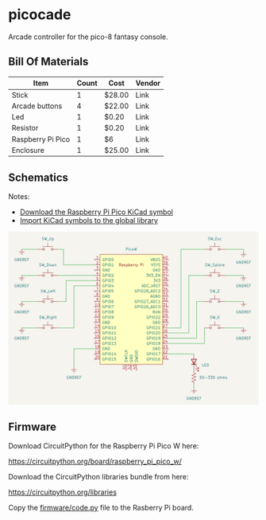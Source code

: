 # picocade

Arcade controller for the pico-8 fantasy console.

## Bill Of Materials

| Item | Count | Cost | Vendor |
| ---- | ----- | ---- | ------ |
| Stick | 1 | $28.00 | Link |
| Arcade buttons | 4 | $22.00 | Link |
| Led | 1 | $0.20 | Link |
| Resistor | 1 | $0.20 | Link |
| Raspberry Pi Pico | 1 | $6 | Link |
| Enclosure | 1 | $25.00 | Link |

## Schematics

Notes:

- [Download the Raspberry Pi Pico KiCad symbol](https://forums.raspberrypi.com/viewtopic.php?t=336825)
- [Import KiCad symbols to the global library](https://forum.kicad.info/t/copying-new-symbols-from-one-project-to-another/36338/4)

![picocade schematics](https://github.com/isacben/picocade/blob/main/img/schematic.png)

## Firmware

Download CircuitPython for the Raspberry Pi Pico W here:

https://circuitpython.org/board/raspberry_pi_pico_w/

Download the CircuitPython libraries bundle from here:

https://circuitpython.org/libraries

Copy the [firmware/code.py](https://github.com/isacben/picocade/blob/main/firmware/code.py) file to the Rasberry Pi board.
